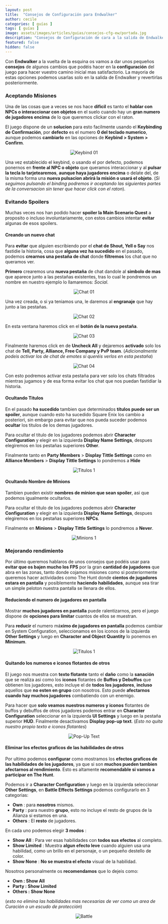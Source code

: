 ```yaml
---
layout: post
title:  "Consejos de Configuración para Endwalker"
author: cecile
categories: [ guías ]
tags: [ guías ]
image: assets/images/articles/guias/consejos-cfg-ew/portada.jpg
description: "Consejos de Configuración de cara a la salida de Endwalker"
featured: false
hidden: false
---
```


Con **Endwalker** a la vuelta de la esquina os vamos a dar unos pequeños **consejos** de algunos cambios que podéis hacer en la **configuración** del juego para hacer vuestro camino inicial mas satisfactorio. La mayoria de estas opciones podemos usarlas solo en la salida de Endwalker y revertirlas posteriormente.

### Aceptando Misiones

Una de las cosas que a veces se nos hace **dificil** es tanto el **hablar con NPCs o interaccionar con objetos** en el suelo cuando hay un **gran numero de jugadores encima** de lo que queremos clickar con el raton.

El juego dispone de un **solucion** para esto facilmente usando el **Keybinding de Confirmación**, por **defecto** es el numero **0 del teclado numerico**, aunque podemos **cambiarlo** en las opciones de **Keybind > System > Confirm**.

<p align="center"><img src="{{ site.baseurl }}/assets/images/articles/guias/consejos-cfg-ew/keybind_01.jpg" alt="Keybind 01"/></p>

Una vez establecido el keybind, o usando el por defecto, podemos ponernos en **frente al NPC o objeto** que queramos interaccionar y al **pulsar la tecla lo tarjetearemos**, **aunque haya jugadores encima** o delate del, de la misma forma una **nueva pulsacion abrirá la misión o usará el objeto**. (*Si seguimos pulsando el binding podremos ir aceptando las siguientes partes de la conversacion sin tener que hacer click con el raton*).


### Evitando Spoilers

Muchas veces nos han podido hacer **spoiler la Main Scenario Quest** a proposito o incluso involuntariamente, con estos cambios intentar **evitar** algunas de esos spoilers.

#### Creando un nuevo chat 

Para **evitar** que alguien escribiendo por el **chat de Shout, Yell o Say** nos fastidie la historia, cosa que **alguna vez ha sucedido** en el pasado, podemos **crearnos una pestaña de chat** donde **filtremos** los chat que no queramos ver.

**Primero** crearemos una **nueva pestaña** de chat dandole al **simbolo de mas** que aparece junto a las pestañas existentes, tras lo cual le pondremos un nombre en nuestro ejemplo lo llamaremos: *Social*.

<p align="center"><img src="{{ site.baseurl }}/assets/images/articles/guias/consejos-cfg-ew/chat_01.jpg" alt="Chat 01"/></p>

Una vez creada, o si ya teniamos una, le daremos al **engranaje** que hay junto a las pestañas.

<p align="center"><img src="{{ site.baseurl }}/assets/images/articles/guias/consejos-cfg-ew/chat_02.jpg" alt="Chat 02"/></p>


En esta ventana haremos click en el **botón de la nueva pestaña**.

<p align="center"><img src="{{ site.baseurl }}/assets/images/articles/guias/consejos-cfg-ew/chat_03.jpg" alt="Chat 03"/></p>


Finalmente haremos click en de **Uncheck All** y dejaremos **activado** solo los chat de **Tell, Party, Alliance, Free Company y PvP team**. (*Adicionalmente podeis activar los de chat de emotes si queréis verlos en esta pestaña*)

<p align="center"><img src="{{ site.baseurl }}/assets/images/articles/guias/consejos-cfg-ew/chat_04.jpg" alt="Chat 04"/></p>

Con esto podremos activar esta pestaña para ver solo los chats filtrados mientras jugamos y de esa forma evitar los chat que nos puedan fastidiar la historia.

#### Ocultando Titulos

En el pasado **ha sucedido** tambien que determinados **títulos puede ser un spoiler**, aunque cuando esto ha sucedido Square Enix los cambio a posteriori, sin embargo para evitar que nos pueda suceder podemos **ocultar** los titulos de los demas jugadores.

Para ocultar el titulo de los jugadores podemos abrir **Character Configuration** y elegir en la izquierda **Display Name Settings**, despues elegiremos en los pestañas superiores **Other**.

Finalmente tanto en **Party Members** > **Display Tittle Settings** como en **Alliance Members** > **Display Tittle Settings** lo pondremos a **Hide**

<p align="center"><img src="{{ site.baseurl }}/assets/images/articles/guias/consejos-cfg-ew/titulos_01.jpg" alt="Titulos 1"/></p>


#### Ocultando Nombre de Minions

Tambien pueden existir **nombres de minion que sean spoiler**, asi que podemos igualmente ocultarlos.

Para ocultar el titulo de los jugadores podemos abrir **Character Configuration** y elegir en la izquierda **Display Name Settings**, despues elegiremos en los pestañas superiores **NPCs**.

Finalmente  en **Minions** > **Display Tittle Settings** lo pondremos a **Never**.

<p align="center"><img src="{{ site.baseurl }}/assets/images/articles/guias/consejos-cfg-ew/minions_01.jpg" alt="Minions 1"/></p>

### Mejorando rendimiento

Por último queremos hablaros de unos consejos que podéis usar para **evitar que os bajen mucho los FPS** por la gran **cantidad de jugadores** que abra en las zonas, tanto donde cojamos misiones como si posteriormente queremos hacer actividades como The Hunt donde **cientos de jugadores estara en pantalla** y posiblemente **haciendo habilidades**, aunque sea tirar un simple peloton nuestra pantalla se llenara de ellos.

#### Reduciendo el numero de jugadores en pantalla

Mostrar **muchos jugadores en pantalla** puede ralentizarnos, pero el juego dispone de **opciones para limitar** cuantos de ellos se muestran.

Para **reducir** el numero má**ximo de jugadores en pantalla** podemos cambiar en System Configuration, seleccionamos en los iconos de la izquierda **Other Settings** y luego en **Character and Object Quantity** lo ponemos en **Minimum**.

<p align="center"><img src="{{ site.baseurl }}/assets/images/articles/guias/consejos-cfg-ew/character_limit.jpg" alt="Titulos 1"/></p>


#### Quitando los numeros e iconos flotantes de otros

El juego nos muestra con **texto flotante** tanto el **daño** como la **sanación** que se realiza asi como los **iconos** flotantes de **Buffos y Debuffos** que obtienen los jugadores, esto incluye el de **todos los jugadores**, **incluso** aquellos que **no esten en grupo** con nosotros. Esto puede **afectarnos cuando hay muchos jugadores** combatiendo con un enemigo.

Para hacer que **solo veamos nuestros numeros y iconos** flotantes de buffos y debuffos de otros jugadores podemos entrar en **Character Configuration** seleccionar en la izquierda **UI Settings** y luego en la pestaña superior **HUD**. Finalmente desactivamos **Display pop-up text**. (*Esto no quita nuestro propio texto e iconos flotantes*)

<p align="center"><img src="{{ site.baseurl }}/assets/images/articles/guias/consejos-cfg-ew/popup.jpg" alt="Pop-Up Text"/></p>


#### Eliminar los efectos graficos de las habilidades de otros

Por ultimo podemos **configurar** como mostramos los **efectos graficos de las habilidades de los jugadores**, ya que si son **muchos pueden tambien afectarnos al rendimiento**. Esto es altamente **recomendable si vamos a participar en The Hunt**.

Podemos ir a **Character Configuration** y luego en la izquierda seleccionar **Other Settings**, en **Battle Effects Settings** podemos configurarlo en 3 categorias:

- **Own** : para **nosotros** mismos.
- **Party** : para nuestro **grupo**, esto no incluye el resto de grupos de la Alianza si estamos en una.
- **Others** : El **resto** de jugadores.

En cada uno podemos elegir **3 modos** :

- **Show All** : Para ver esas habilidades con **todos sus efectos** al completo.
- **Show Limited** : Muestra **algun efecto leve** cuando alguien usa una habilidad, como un brillo en el personaje, o un pequeño destello de color.
- **Show None** : **No se muestra el efecto** visual de la habilidad.

Nosotros personalmente os **recomendamos** que lo dejeis como: 

- **Own : Show All**
- **Party : Show Limited**
- **Others : Show None**

(*esto no elimina las habilidades mas necesarias de ver como un area de Curación o un escudo de protección*)

<p align="center"><img src="{{ site.baseurl }}/assets/images/articles/guias/consejos-cfg-ew/battle.jpg" alt="Battle"/></p>


